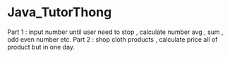 # Java_TutorThong
Part 1 : input number until user need to stop , calculate number avg , sum , odd even number etc.
Part 2 : shop cloth products , calculate price all of product but in one day.
